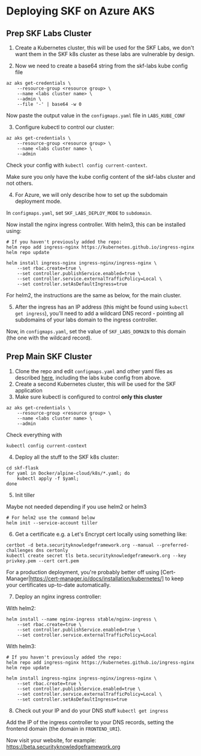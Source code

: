 # Deploying SKF on Azure AKS

## Prep SKF Labs Cluster

1. Create a Kubernetes cluster, this will be used for the SKF Labs, we don't want them in the SKF
   k8s cluster as these labs are vulnerable by design.

2. Now we need to create a base64 string from the skf-labs kube config file
```
az aks get-credentials \
    --resource-group <resource group> \
    --name <labs cluster name> \
    --admin \
    --file '-' | base64 -w 0
```
Now paste the output value in the `configmaps.yaml` file in `LABS_KUBE_CONF`

3. Configure kubectl to control our cluster:

```
az aks get-credentials \
    --resource-group <resource group> \
    --name <labs cluster name> \
    --admin
```

Check your config with `kubectl config current-context`.

Make sure you only have the kube config content of the skf-labs cluster and not others.

4. For Azure, we will only describe how to set up the subdomain deployment mode.

In `configmaps.yaml`, set `SKF_LABS_DEPLOY_MODE` to `subdomain`.

Now install the nginx ingress controller. With helm3, this can be installed using:
```
# If you haven't previously added the repo:
helm repo add ingress-nginx https://kubernetes.github.io/ingress-nginx
helm repo update

helm install ingress-nginx ingress-nginx/ingress-nginx \
    --set rbac.create=true \
    --set controller.publishService.enabled=true \
    --set controller.service.externalTrafficPolicy=Local \
    --set controller.setAsDefaultIngress=true
```
For helm2, the instructions are the same as below, for the main cluster.

5. After the ingress has an IP address (this might be found using `kubectl get ingress`), you'll
   need to add a wildcard DNS record - pointing all subdomains of your labs domain to the ingress
   controller.

Now, in `configmaps.yaml`, set the value of `SKF_LABS_DOMAIN` to this domain (the one with the
wildcard record).

## Prep Main SKF Cluster

1. Clone the repo and edit `configmaps.yaml` and other yaml files as described [here](README.md),
   including the labs kube config from above.
2. Create a second Kubernetes cluster, this will be used for the SKF application
3. Make sure kubectl is configured to control **only this cluster**

```
az aks get-credentials \
    --resource-group <resource group> \
    --name <labs cluster name> \
    --admin
```

Check everything with
```
kubectl config current-context
```

4. Deploy all the stuff to the SKF k8s cluster:

```
cd skf-flask
for yaml in Docker/alpine-cloud/k8s/*.yaml; do
    kubectl apply -f $yaml;
done
```

5. Init tiller

Maybe not needed depending if you use helm2 or helm3
```
# For helm2 use the command below
helm init --service-account tiller
```

6. Get a certificate e.g. a Let's Encrypt cert locally using something like:

```
certbot -d beta.securityknowledgeframework.org --manual --preferred-challenges dns certonly
kubectl create secret tls beta.securityknowledgeframework.org --key privkey.pem --cert cert.pem
```

For a production deployment, you're probably better off using
[Cert-Manager|https://cert-manager.io/docs/installation/kubernetes/] to keep your certificates
up-to-date automatically.

7. Deploy an nginx ingress controller:

With helm2:
```
helm install --name nginx-ingress stable/nginx-ingress \
    --set rbac.create=true \
    --set controller.publishService.enabled=true \
    --set controller.service.externalTrafficPolicy=Local
```
With helm3:
```
# If you haven't previously added the repo:
helm repo add ingress-nginx https://kubernetes.github.io/ingress-nginx
helm repo update

helm install ingress-nginx ingress-nginx/ingress-nginx \
    --set rbac.create=true \
    --set controller.publishService.enabled=true \
    --set controller.service.externalTrafficPolicy=Local \
    --set controller.setAsDefaultIngress=true
```

8. Check out your IP and do your DNS stuff `kubectl get ingress`

Add the IP of the ingress controller to your DNS records, setting the frontend domain (the domain in
`FRONTEND_URI`).

Now visit your website, for example: https://beta.securityknowledgeframework.org
